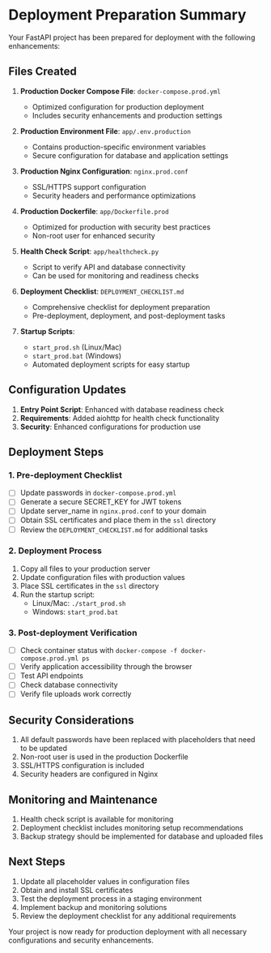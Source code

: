 # Deployment Preparation Summary

Your FastAPI project has been prepared for deployment with the following enhancements:

## Files Created

1. **Production Docker Compose File**: `docker-compose.prod.yml`
   - Optimized configuration for production deployment
   - Includes security enhancements and production settings

2. **Production Environment File**: `app/.env.production`
   - Contains production-specific environment variables
   - Secure configuration for database and application settings

3. **Production Nginx Configuration**: `nginx.prod.conf`
   - SSL/HTTPS support configuration
   - Security headers and performance optimizations

4. **Production Dockerfile**: `app/Dockerfile.prod`
   - Optimized for production with security best practices
   - Non-root user for enhanced security

5. **Health Check Script**: `app/healthcheck.py`
   - Script to verify API and database connectivity
   - Can be used for monitoring and readiness checks

6. **Deployment Checklist**: `DEPLOYMENT_CHECKLIST.md`
   - Comprehensive checklist for deployment preparation
   - Pre-deployment, deployment, and post-deployment tasks

7. **Startup Scripts**: 
   - `start_prod.sh` (Linux/Mac)
   - `start_prod.bat` (Windows)
   - Automated deployment scripts for easy startup

## Configuration Updates

1. **Entry Point Script**: Enhanced with database readiness check
2. **Requirements**: Added aiohttp for health check functionality
3. **Security**: Enhanced configurations for production use

## Deployment Steps

### 1. Pre-deployment Checklist
- [ ] Update passwords in `docker-compose.prod.yml`
- [ ] Generate a secure SECRET_KEY for JWT tokens
- [ ] Update server_name in `nginx.prod.conf` to your domain
- [ ] Obtain SSL certificates and place them in the `ssl` directory
- [ ] Review the `DEPLOYMENT_CHECKLIST.md` for additional tasks

### 2. Deployment Process
1. Copy all files to your production server
2. Update configuration files with production values
3. Place SSL certificates in the `ssl` directory
4. Run the startup script:
   - Linux/Mac: `./start_prod.sh`
   - Windows: `start_prod.bat`

### 3. Post-deployment Verification
- [ ] Check container status with `docker-compose -f docker-compose.prod.yml ps`
- [ ] Verify application accessibility through the browser
- [ ] Test API endpoints
- [ ] Check database connectivity
- [ ] Verify file uploads work correctly

## Security Considerations

1. All default passwords have been replaced with placeholders that need to be updated
2. Non-root user is used in the production Dockerfile
3. SSL/HTTPS configuration is included
4. Security headers are configured in Nginx

## Monitoring and Maintenance

1. Health check script is available for monitoring
2. Deployment checklist includes monitoring setup recommendations
3. Backup strategy should be implemented for database and uploaded files

## Next Steps

1. Update all placeholder values in configuration files
2. Obtain and install SSL certificates
3. Test the deployment process in a staging environment
4. Implement backup and monitoring solutions
5. Review the deployment checklist for any additional requirements

Your project is now ready for production deployment with all necessary configurations and security enhancements.
